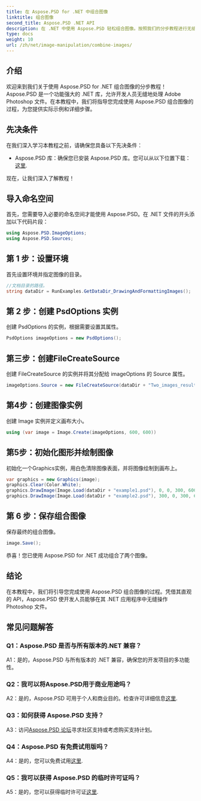 ```yaml
---
title: 在 Aspose.PSD for .NET 中组合图像
linktitle: 组合图像
second_title: Aspose.PSD .NET API
description: 在 .NET 中使用 Aspose.PSD 轻松组合图像。按照我们的分步教程进行无缝图像处理。
type: docs
weight: 10
url: /zh/net/image-manipulation/combine-images/
---
```

## 介绍

欢迎来到我们关于使用 Aspose.PSD for .NET 组合图像的分步教程！ Aspose.PSD 是一个功能强大的 .NET 库，允许开发人员无缝地处理 Adobe Photoshop 文件。在本教程中，我们将指导您完成使用 Aspose.PSD 组合图像的过程，为您提供实际示例和详细步骤。

## 先决条件

在我们深入学习本教程之前，请确保您具备以下先决条件：

-  Aspose.PSD 库：确保您已安装 Aspose.PSD 库。您可以从以下位置下载：[这里](https://releases.aspose.com/psd/net/).

现在，让我们深入了解教程！

## 导入命名空间

首先，您需要导入必要的命名空间才能使用 Aspose.PSD。在 .NET 文件的开头添加以下代码片段：

```csharp
using Aspose.PSD.ImageOptions;
using Aspose.PSD.Sources;
```

## 第 1 步：设置环境

首先设置环境并指定图像的目录。

```csharp
//文档目录的路径。
string dataDir = RunExamples.GetDataDir_DrawingAndFormattingImages();
```

## 第 2 步：创建 PsdOptions 实例

创建 PsdOptions 的实例，根据需要设置其属性。

```csharp
PsdOptions imageOptions = new PsdOptions();
```

## 第三步：创建FileCreateSource

创建 FileCreateSource 的实例并将其分配给 imageOptions 的 Source 属性。

```csharp
imageOptions.Source = new FileCreateSource(dataDir + "Two_images_result_out.psd", false);
```

## 第4步：创建图像实例

创建 Image 实例并定义画布大小。

```csharp
using (var image = Image.Create(imageOptions, 600, 600))
```

## 第5步：初始化图形并绘制图像

初始化一个Graphics实例，用白色清除图像表面，并将图像绘制到画布上。

```csharp
var graphics = new Graphics(image);
graphics.Clear(Color.White);
graphics.DrawImage(Image.Load(dataDir + "example1.psd"), 0, 0, 300, 600);
graphics.DrawImage(Image.Load(dataDir + "example2.psd"), 300, 0, 300, 600);
```

## 第 6 步：保存组合图像

保存最终的组合图像。

```csharp
image.Save();
```

恭喜！您已使用 Aspose.PSD for .NET 成功组合了两个图像。

## 结论

在本教程中，我们将引导您完成使用 Aspose.PSD 组合图像的过程。凭借其直观的 API，Aspose.PSD 使开发人员能够在其 .NET 应用程序中无缝操作 Photoshop 文件。

## 常见问题解答

### Q1：Aspose.PSD 是否与所有版本的.NET 兼容？

A1：是的，Aspose.PSD 与所有版本的 .NET 兼容，确保您的开发项目的多功能性。

### Q2：我可以将Aspose.PSD用于商业用途吗？

 A2：是的，Aspose.PSD 可用于个人和商业目的。检查许可详细信息[这里](https://purchase.aspose.com/buy).

### Q3：如何获得 Aspose.PSD 支持？

 A3：访问[Aspose.PSD 论坛](https://forum.aspose.com/c/psd/34)寻求社区支持或考虑购买支持计划。

### Q4：Aspose.PSD 有免费试用版吗？

 A4：是的，您可以免费试用[这里](https://releases.aspose.com/).

### Q5：我可以获得 Aspose.PSD 的临时许可证吗？

 A5：是的，您可以获得临时许可证[这里](https://purchase.aspose.com/temporary-license/).